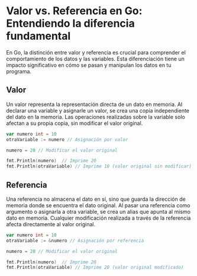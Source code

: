 # Valor vs. Referencia en Go: Entendiendo la diferencia fundamental

En Go, la distinción entre valor y referencia es crucial para comprender el comportamiento de los datos y las variables. Esta diferenciación tiene un impacto significativo en cómo se pasan y manipulan los datos en tu programa.

## Valor

Un valor representa la representación directa de un dato en memoria. Al declarar una variable y asignarle un valor, se crea una copia independiente del dato en la memoria. Las operaciones realizadas sobre la variable solo afectan a su propia copia, sin modificar el valor original.

```go
var numero int = 10
otraVariable := numero // Asignación por valor

numero = 20 // Modificar el valor original

fmt.Println(numero)  // Imprime 20
fmt.Println(otraVariable) // Imprime 10 (valor original sin modificar)
```

## Referencia

Una referencia no almacena el dato en sí, sino que guarda la dirección de memoria donde se encuentra el dato original. Al pasar una referencia como argumento o asignarla a otra variable, se crea un alias que apunta al mismo dato en memoria. Cualquier modificación realizada a través de la referencia afecta directamente al valor original.

```go
var numero int = 10
otraVariable := &numero // Asignación por referencia

numero = 20 // Modificar el valor original

fmt.Println(numero)  // Imprime 20
fmt.Println(otraVariable) // Imprime 20 (valor original modificado)
```
